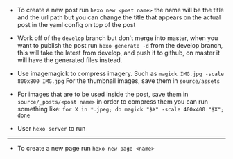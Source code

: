 - To create a new post run `hexo new <post name>` the name will be the title and the url path but you can change the title that appears on the actual post in the yaml config on top of the post

- Work off of the `develop` branch but don't merge into master, when you want to publish the post run `hexo generate -d` from the develop branch, this will take the latest from develop, and push it to github, on master it will have the generated files instead.

- Use imagemagick to compress imagery. Such as `magick IMG.jpg -scale 800x800 IMG.jpg` For the thumbnail images, save them in `source/assets`

- For images that are to be used inside the post, save them in `source/_posts/<post name>` in order to compress them you can run something like: `for X in *.jpeg; do magick "$X" -scale 400x400 "$X"; done`

- User `hexo server` to run

---
- To create a new page run `hexo new page <name>`